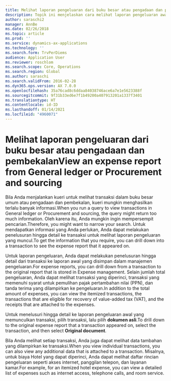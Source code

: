 ```yaml
---
title: Melihat laporan pengeluaran dari buku besar atau pengadaan dan pembekalan
description: Topik ini menjelaskan cara melihat laporan pengeluaran awal yang memunculkan transaksi.
author: saraschi2
manager: AnnBe
ms.date: 02/26/2018
ms.topic: article
ms.prod: ''
ms.service: dynamics-ax-applications
ms.technology: ''
ms.search.form: TrvPerDiems
audience: Application User
ms.reviewer: roschlom
ms.search.scope: Core, Operations
ms.search.region: Global
ms.author: saraschi
ms.search.validFrom: 2016-02-28
ms.dyn365.ops.version: AX 7.0.0
ms.openlocfilehash: 35a76cad8c6ddaa84038746ace6a7e1e5623388f
ms.sourcegitcommit: 9f31b33ed6e7f1b49200a407913201a1337f3401
ms.translationtype: HT
ms.contentlocale: id-ID
ms.lasthandoff: 01/14/2021
ms.locfileid: "4960071"
---
```

# <a name="view-an-expense-report-from-general-ledger-or-procurement-and-sourcing"></a><span data-ttu-id="57169-103">Melihat laporan pengeluaran dari buku besar atau pengadaan dan pembekalan</span><span class="sxs-lookup"><span data-stu-id="57169-103">View an expense report from General ledger or Procurement and sourcing</span></span>

<span data-ttu-id="57169-104">Bila Anda menjalankan kueri untuk melihat transaksi dalam buku besar umum atau pengadaan dan pembekalan, kueri mungkin menghasilkan terlalu banyak informasi.</span><span class="sxs-lookup"><span data-stu-id="57169-104">When you run a query to view transactions in General ledger or Procurement and sourcing, the query might return too much information.</span></span> <span data-ttu-id="57169-105">Oleh karena itu, Anda mungkin ingin mempersempit pencarian.</span><span class="sxs-lookup"><span data-stu-id="57169-105">Therefore, you might want to narrow your search.</span></span> <span data-ttu-id="57169-106">Untuk mendapatkan informasi yang Anda perlukan, Anda dapat melakukan penelusuran hingga detail ke transaksi untuk melihat laporan pengeluaran yang muncul.</span><span class="sxs-lookup"><span data-stu-id="57169-106">To get the information that you require, you can drill down into a transaction to see the expense report that it appeared on.</span></span>

<span data-ttu-id="57169-107">Untuk laporan pengeluaran, Anda dapat melakukan penelusuran hingga detail dari transaksi ke laporan awal yang disimpan dalam manajemen pengeluaran.</span><span class="sxs-lookup"><span data-stu-id="57169-107">For expense reports, you can drill down from a transaction to the original report that is stored in Expense management.</span></span> <span data-ttu-id="57169-108">Selain jumlah total pengeluaran, Anda dapat melihat transaksi yang diperinci, transaksi yang memenuhi syarat untuk pemulihan pajak pertambahan nilai (PPN), dan tanda terima yang dilampirkan ke pengeluaran.</span><span class="sxs-lookup"><span data-stu-id="57169-108">In addition to the total amount of expenses, you can view the itemized transactions, the transactions that are eligible for recovery of value-added tax (VAT), and the receipts that are attached to the expenses.</span></span>

<span data-ttu-id="57169-109">Untuk menelusuri hingga detail ke laporan pengeluaran awal yang memunculkan transaksi, pilih transaksi, lalu pilih **dokumen asli**.</span><span class="sxs-lookup"><span data-stu-id="57169-109">To drill down to the original expense report that a transaction appeared on, select the transaction, and then select **Original document**.</span></span>

<span data-ttu-id="57169-110">Bila Anda melihat setiap transaksi, Anda juga dapat melihat data tambahan yang dilampirkan ke transaksi.</span><span class="sxs-lookup"><span data-stu-id="57169-110">When you view individual transactions, you can also view any additional data that is attached to a transaction.</span></span> <span data-ttu-id="57169-111">Misalnya, untuk biaya Hotel yang dapat diperinci, Anda dapat melihat daftar rincian pengeluaran seperti akses internet, panggilan telepon, dan layanan kamar.</span><span class="sxs-lookup"><span data-stu-id="57169-111">For example, for an itemized hotel expense, you can view a detailed list of expenses such as internet access, telephone calls, and room service.</span></span>
